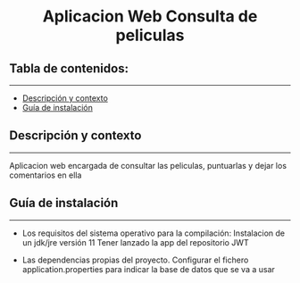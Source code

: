 <h1 align="center"> Aplicacion Web Consulta de peliculas</h1>

## Tabla de contenidos:
---

- [Descripción y contexto](#descripción-y-contexto)
- [Guía de instalación](#guía-de-instalación)


## Descripción y contexto
---

Aplicacion web encargada de consultar las peliculas, puntuarlas y dejar los comentarios en ella

## Guía de instalación
---
- Los requisitos del sistema operativo para la compilación:
Instalacion de un jdk/jre versión 11
Tener lanzado la app del repositorio JWT

- Las dependencias propias del proyecto.
Configurar el fichero application.properties para indicar la base de datos que se va a usar


